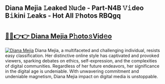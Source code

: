 ## Diana Mejia 𝙻eaked 𝙽u𝚍e - Part-N4B 𝚅𝚒deo B𝚒kini 𝙻eaks - Hot All 𝙿hotos RBQgq

# <h2><a href="http://ld3w6r4.urlbe.top/?page=Diana+Mejia">🔗🔗👉👉 Diana Mejia P𝚑oto𝚜Vid𝚎o</a></h2>

[![Diana Mejia](https://i.imgur.com/eBuTRDB.gif)](http://ld3w6r4.urlbe.top/?page=Diana+Mejia)
Diana Mejia, a multifaceted and challenging individual, resists easy classification. Her distinctive online style has captivated and provoked viewers, sparking debates on ethics, self-expression, and the complexities of digital communities. Regardless of her future endeavors, her significance in the digital age is undeniable. With unwavering commitment and undeniable magnetism, Diana Mejia impact on digital media is unstoppable.

